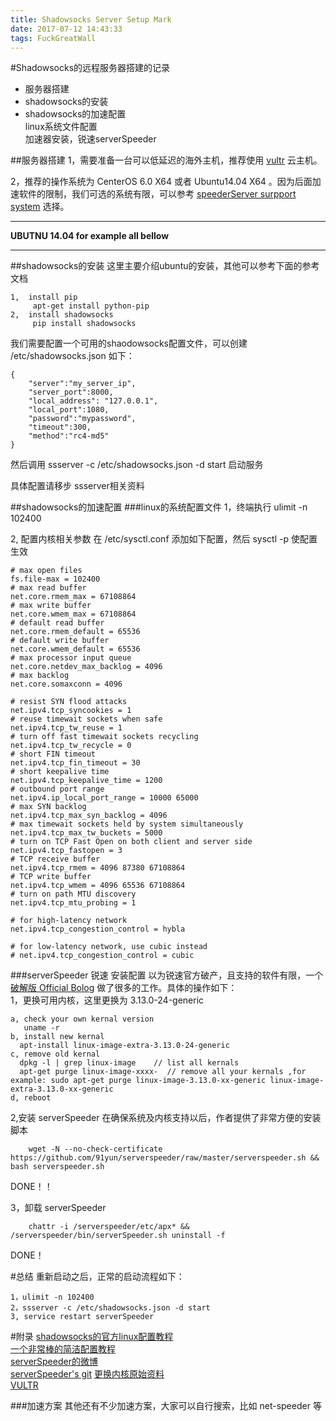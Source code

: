 ```yaml
---
title: Shadowsocks Server Setup Mark
date: 2017-07-12 14:43:33
tags: FuckGreatWall
---
```




#Shadowsocks的远程服务器搭建的记录

* 服务器搭建  
* shadowsocks的安装  
* shadowsocks的加速配置   
	linux系统文件配置  
	加速器安装，锐速serverSpeeder
 




##服务器搭建
1，需要准备一台可以低延迟的海外主机，推荐使用 [vultr](www.vultr.com) 云主机。  

2，推荐的操作系统为 CenterOS 6.0 X64 或者 Ubuntu14.04 X64 。因为后面加速软件的限制，我们可选的系统有限，可以参考
[speederServer surpport system](https://www.91yun.org/serverspeeder91yun) 选择。


  
     
  


-----
**UBUTNU 14.04 for example all bellow**   

---

##shadowsocks的安装
这里主要介绍ubuntu的安装，其他可以参考下面的参考文档


	1,  install pip
		 apt-get install python-pip  
	2,  install shadowsocks
		 pip install shadowsocks 



我们需要配置一个可用的shaodowsocks配置文件，可以创建 /etc/shadowsocks.json 如下：  

	{
	    "server":"my_server_ip",
	    "server_port":8000,
	    "local_address": "127.0.0.1",
	    "local_port":1080,
	    "password":"mypassword",
	    "timeout":300,
	    "method":"rc4-md5"
	}	


然后调用 ssserver -c /etc/shadowsocks.json -d start 启动服务

具体配置请移步 ssserver相关资料



##shadowsocks的加速配置
###linux的系统配置文件
1，终端执行 ulimit -n 102400
  
2, 配置内核相关参数   在 /etc/sysctl.conf 添加如下配置，然后 sysctl -p 使配置生效
    
	# max open files 
	fs.file-max = 102400
	# max read buffer
	net.core.rmem_max = 67108864
	# max write buffer
	net.core.wmem_max = 67108864
	# default read buffer
	net.core.rmem_default = 65536
	# default write buffer
	net.core.wmem_default = 65536
	# max processor input queue
	net.core.netdev_max_backlog = 4096
	# max backlog
	net.core.somaxconn = 4096
	
	# resist SYN flood attacks
	net.ipv4.tcp_syncookies = 1
	# reuse timewait sockets when safe
	net.ipv4.tcp_tw_reuse = 1
	# turn off fast timewait sockets recycling
	net.ipv4.tcp_tw_recycle = 0
	# short FIN timeout
	net.ipv4.tcp_fin_timeout = 30
	# short keepalive time
	net.ipv4.tcp_keepalive_time = 1200
	# outbound port range
	net.ipv4.ip_local_port_range = 10000 65000
	# max SYN backlog
	net.ipv4.tcp_max_syn_backlog = 4096
	# max timewait sockets held by system simultaneously
	net.ipv4.tcp_max_tw_buckets = 5000
	# turn on TCP Fast Open on both client and server side
	net.ipv4.tcp_fastopen = 3
	# TCP receive buffer
	net.ipv4.tcp_rmem = 4096 87380 67108864
	# TCP write buffer
	net.ipv4.tcp_wmem = 4096 65536 67108864
	# turn on path MTU discovery
	net.ipv4.tcp_mtu_probing = 1
	
	# for high-latency network
	net.ipv4.tcp_congestion_control = hybla
	
	# for low-latency network, use cubic instead
	# net.ipv4.tcp_congestion_control = cubic

###serverSpeeder 锐速 安装配置
以为锐速官方破产，且支持的软件有限，一个 [破解版 Official Bolog](https://www.91yun.org/archives/683)  做了很多的工作。具体的操作如下：  
1，更换可用内核，这里更换为 3.13.0-24-generic   

	a, check your own kernal version
	   uname -r
	b, install new kernal
	  apt-install linux-image-extra-3.13.0-24-generic
	c, remove old kernal
	  dpkg -l | grep linux-image    // list all kernals
	  apt-get purge linux-image-xxxx-  // remove all your kernals ,for example: sudo apt-get purge linux-image-3.13.0-xx-generic linux-image-extra-3.13.0-xx-generic
	d, reboot
		
		
2,安装 serverSpeeder 在确保系统及内核支持以后，作者提供了非常方便的安装脚本 

		wget -N --no-check-certificate https://github.com/91yun/serverspeeder/raw/master/serverspeeder.sh && bash serverspeeder.sh


DONE！！

3，卸载 serverSpeeder   

 		chattr -i /serverspeeder/etc/apx* && /serverspeeder/bin/serverSpeeder.sh uninstall -f

DONE！


#总结
重新启动之后，正常的启动流程如下：  

	1，ulimit -n 102400
	2，ssserver -c /etc/shadowsocks.json -d start
	3, service restart serverSpeeder 
	


#附录
[shadowsocks的官方linux配置教程](https://github.com/shadowsocks/shadowsocks/wiki/Optimizing-Shadowsocks)  
[一个非常棒的简洁配置教程](http://wuchong.me/blog/2015/02/02/shadowsocks-install-and-optimize/)  
[serverSpeeder的微博](https://www.91yun.org/archives/683)  
[serverSpeeder's git](https://github.com/91yun/serverspeeder)
[更换内核原始资料](https://zhidao.baidu.com/question/1832470373002701260.html)  
[VULTR](www.vultr.com)



###加速方案
  其他还有不少加速方案，大家可以自行搜索，比如 net-speeder 等 





